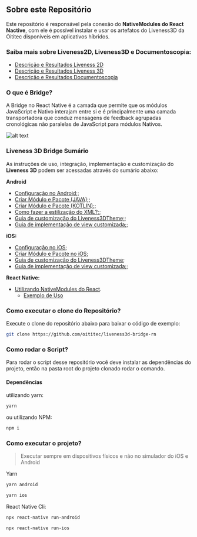 ## Sobre este Repositório

Este repositório é responsável pela conexão do **NativeModules do React Nactive**, com ele é possível instalar e usar os artefatos do Liveness3D da Oititec disponíveis em aplicativos híbridos.

### Saiba mais sobre Liveness2D, Liveness3D e Documentoscopia:
  - [Descrição e Resultados Liveness 2D](Documentation/Liveness2D-Description.md)
  - [Descrição e Resultados Liveness 3D](Documentation/Liveness3D-Description.md)
  - [Descrição e Resultados Documentoscopia](Documentation/Documentoscopy-Description.md)


### O que é Bridge?

A Bridge no React Native é a camada que permite que os módulos JavaScript e Nativo interajam entre si e é principalmente uma camada transportadora que conduz mensagens de feedback agrupadas cronológicas não paralelas de JavaScript para módulos Nativos.

![alt text](https://github.com/oititec/liveness3d-bridge-rn/blob/master/Documentation/assets/bridge.png?raw=true)


### Liveness 3D Bridge Sumário

As instruções de uso, integração, implementação e customização do **Liveness 3D** podem ser acessadas através do sumário abaixo:

**Android**

- [Configuração no Android;](Documentation/androidCONFIGURATION.md);
- [Criar Módulo e Pacote (JAVA);](Documentation/moduleandPackageJAVA.md);
- [Criar Módulo e Pacote (KOTLIN);](Documentation/moduleandPackageKOTLIN.md);
- [Como fazer a estilização do XML?;](Documentation/xmlCUSTOMIZATION.md);
- [Guia de customização do Liveness3DTheme;](Documentation/liveness3DThemeAndroidCUSTOMIZATION.md);
- [Guia de implementação de view customizada;](Documentation/customViewANDROID.md);

**iOS:**

- [Configuração no iOS](Documentation/iosCONFIGURATION.md);
- [Criar Módulo e Pacote no iOS](Documentation/moduleandPackageIOS.md);
- [Guia de customização do Liveness3DTheme](Documentation/liveness3DThemeiOSCUSTOMIZATION.md);
- [Guia de implementação de view customizada;](Documentation/customViewIOS.md);

**React Native:**

- [Utilizando NativeModules do React](Documentation/reactnativeUSAGE.md).
  - [Exemplo de Uso](https://github.com/oititec/liveness3d-bridge-rn/Liveness3D)

### Como executar o clone do Repositório?

Execute o clone do repositório abaixo para baixar o código de exemplo:

```sh
git clone https://github.com/oititec/liveness3d-bridge-rn
```

### Como rodar o Script?

Para rodar o script desse repositório você deve instalar as dependências do projeto, então na pasta root do projeto clonado rodar o comando.

#### Dependências

utilizando yarn:

```sh
yarn
```

ou utilizando NPM:

```sh
npm i
```

### Como executar o projeto?

> Executar sempre em dispositivos físicos e não no simulador do iOS e Android

Yarn

```sh
yarn android
```

```sh
yarn ios
```

React Native Cli:

```sh
npx react-native run-android
```

```sh
npx react-native run-ios
```
